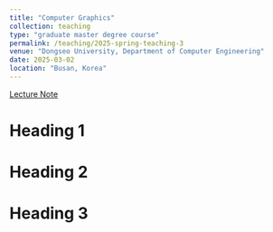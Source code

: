 ```yaml
---
title: "Computer Graphics"
collection: teaching
type: "graduate master degree course"
permalink: /teaching/2025-spring-teaching-3
venue: "Dongseo University, Department of Computer Engineering"
date: 2025-03-02
location: "Busan, Korea"
---
```


[Lecture Note](https://docs.google.com/document/d/1P5sw_GTeO1074b7VugKLQXGy23JcZ8JiLATaScqNBQE/edit?tab=t.0)

Heading 1
======

Heading 2
======

Heading 3
======

